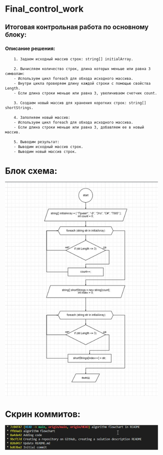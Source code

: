 # Final_control_work
## Итоговая контрольная работа по основному блоку:
### Описание решения:
        1. Задаем исходный массив строк: string[] initialArray.

        2. Вычисляем количество строк, длина которых меньше или равна 3 символам:
        - Используем цикл foreach для обхода исходного массива.
        - Внутри цикла проверяем длину каждой строки с помощью свойства Length.
        - Если длина строки меньше или равна 3, увеличиваем счетчик count.

        3. Создаем новый массив для хранения коротких строк: string[] shortStrings.

        4. Заполняем новый массив:
        - Используем цикл foreach для обхода исходного массива.
        - Если длина строки меньше или равна 3, добавляем ее в новый массив.

        5. Выводим результат:
        - Выводим исходный массив строк.
        - Выводим новый массив строк.
# Блок схема:
![Код](scrn.jpg)
# Скрин коммитов:
![Код](scrn_commit.jpg)